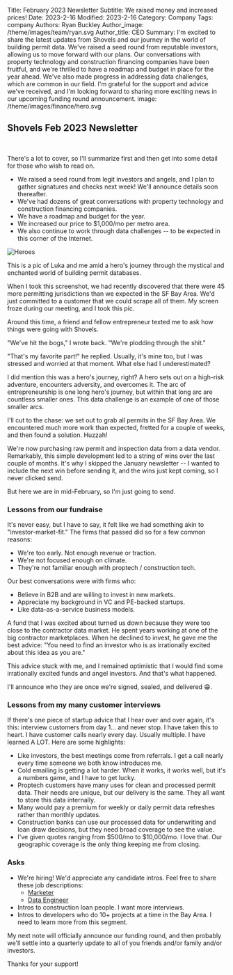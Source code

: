 Title: February 2023 Newsletter
Subtitle: We raised money and increased prices!
Date: 2023-2-16
Modified: 2023-2-16
Category: Company
Tags: company
Authors: Ryan Buckley
Author_image: /theme/images/team/ryan.svg
Author_title: CEO
Summary: I'm excited to share the latest updates from Shovels and our journey in the world of building permit data. We've raised a seed round from reputable investors, allowing us to move forward with our plans. Our conversations with property technology and construction financing companies have been fruitful, and we're thrilled to have a roadmap and budget in place for the year ahead. We've also made progress in addressing data challenges, which are common in our field. I'm grateful for the support and advice we've received, and I'm looking forward to sharing more exciting news in our upcoming funding round announcement.
image: /theme/images/finance/hero.svg

## Shovels Feb 2023 Newsletter
<br>

There's a lot to cover, so I'll summarize first and then get into some detail for those who wish to read on. 

- We raised a seed round from legit investors and angels, and I plan to gather signatures and checks next week! We'll announce details soon thereafter. 
- We've had dozens of great conversations with property technology and construction financing companies.
- We have a roadmap and budget for the year. 
- We increased our price to $1,000/mo per metro area.
- We also continue to work through data challenges -- to be expected in this corner of the Internet. 

![Heroes]({static}/images/heroes.jpeg)

This is a pic of Luka and me amid a hero's journey through the mystical and enchanted world of building permit databases. 

When I took this screenshot, we had recently discovered that there were 45 more permitting jurisdictions than we expected in the SF Bay Area. We'd just committed to a customer that we could scrape all of them. My screen froze during our meeting, and I took this pic. 

Around this time, a friend and fellow entrepreneur texted me to ask how things were going with Shovels. 

"We've hit the bogs," I wrote back. "We're plodding through the shit." 

"That's my favorite part!" he replied. Usually, it's mine too, but I was stressed and worried at that moment. What else had I underestimated? 

I did mention this was a hero's journey, right? A hero sets out on a high-risk adventure, encounters adversity, and overcomes it. The arc of entrepreneurship is one long hero's journey, but within that long arc are countless smaller ones. This data challenge is an example of one of those smaller arcs.

I'll cut to the chase: we set out to grab all permits in the SF Bay Area. We encountered much more work than expected, fretted for a couple of weeks, and then found a solution. Huzzah! 

We're now purchasing raw permit and inspection data from a data vendor. Remarkably, this simple development led to a string of wins over the last couple of months. It's why I skipped the January newsletter -- I wanted to include the next win before sending it, and the wins just kept coming, so I never clicked send. 

But here we are in mid-February, so I'm just going to send. 

### Lessons from our fundraise

It's never easy, but I have to say, it felt like we had something akin to "investor-market-fit." The firms that passed did so for a few common reasons:

- We're too early. Not enough revenue or traction.
- We're not focused enough on climate. 
- They're not familiar enough with proptech / construction tech.

Our best conversations were with firms who:

- Believe in B2B and are willing to invest in new markets.
- Appreciate my background in VC and PE-backed startups.
- Like data-as-a-service business models.

A fund that I was excited about turned us down because they were too close to the contractor data market. He spent years working at one of the big contractor marketplaces. When he declined to invest, he gave me the best advice: "You need to find an investor who is as irrationally excited about this idea as you are." 

This advice stuck with me, and I remained optimistic that I would find some irrationally excited funds and angel investors. And that's what happened. 

I'll announce who they are once we're signed, sealed, and delivered 😁.

### Lessons from my many customer interviews

If there's one piece of startup advice that I hear over and over again, it's this: interview customers from day 1... and never stop. I have taken this to heart. I have customer calls nearly every day. Usually multiple. I have learned A LOT. Here are some highlights:

- Like investors, the best meetings come from referrals. I get a call nearly every time someone we both know introduces me. 
- Cold emailing is getting a lot harder. When it works, it works well, but it's a numbers game, and I have to get lucky. 
- Proptech customers have many uses for clean and processed permit data. Their needs are unique, but our delivery is the same. They all want to store this data internally. 
- Many would pay a premium for weekly or daily permit data refreshes rather than monthly updates. 
- Construction banks can use our processed data for underwriting and loan draw decisions, but they need broad coverage to see the value.
- I've given quotes ranging from $500/mo to $10,000/mo. I love that. Our geographic coverage is the only thing keeping me from closing.

### Asks

* We're hiring! We'd appreciate any candidate intros. Feel free to share these job descriptions: 
  * [Marketer](https://broadleaf-leech-f9b.notion.site/Growth-Marketer-4a35d1c91875485eaee25c72b77fedf1)
  * [Data Engineer](https://broadleaf-leech-f9b.notion.site/Data-Engineer-8c88bef8282d4d0ebdf74178c5e737d4)
* Intros to construction loan people. I want more interviews. 
* Intros to developers who do 10+ projects at a time in the Bay Area. I need to learn more from this segment. 

My next note will officially announce our funding round, and then probably we'll settle into a quarterly update to all of you friends and/or family and/or investors.

Thanks for your support! 
